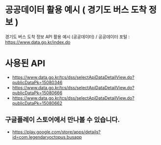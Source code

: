 # 공공데이터 활용 예시 ( 경기도 버스 도착 정보 )

경기도 버스 도착 정보 API 활용 예시 (공공데이터) 
/ 공공데이터 포털 : https://www.data.go.kr/index.do

# 사용된 API
- https://www.data.go.kr/tcs/dss/selectApiDataDetailView.do?publicDataPk=15080346
- https://www.data.go.kr/tcs/dss/selectApiDataDetailView.do?publicDataPk=15080666
- https://www.data.go.kr/tcs/dss/selectApiDataDetailView.do?publicDataPk=15080662
  <br>
## 구글플레이 스토어에서 만나볼 수 있습니다.
- https://play.google.com/store/apps/details?id=com.legendaryoctopus.busapp
<br>
